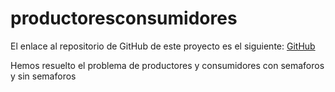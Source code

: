 # productoresconsumidores

El enlace al repositorio de GitHub de este proyecto es el siguiente: [GitHub](https://github.com/jzazooro/productoresconsumidores.git)

Hemos resuelto el problema de productores y consumidores con semaforos y sin semaforos

